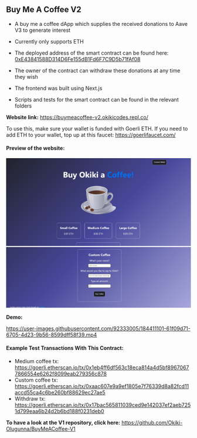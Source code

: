## Buy Me A Coffee V2

- A buy me a coffee dApp which supplies the received donations to Aave V3 to generate interest

- Currently only supports ETH

- The deployed address of the smart contract can be found here: [0xE43841588D314D6Fe155dB1Fd6F7C9D5b71fAf08](https://goerli.etherscan.io/address/0xe43841588d314d6fe155db1fd6f7c9d5b71faf08)

- The owner of the contract can withdraw these donations at any time they wish

- The frontend was built using Next.js

- Scripts and tests for the smart contract can be found in the relevant folders

<b>Website link:</b> https://buymeacoffee-v2.okikicodes.repl.co/

<p>

To use this, make sure your wallet is funded with Goerli ETH. If you need to add ETH to your wallet, top up at this faucet: https://goerlifaucet.com/

#### Preview of the website:

<img src="readme-files/website-preview-top.png" width="600">

<img src="readme-files/website-preview-bottom-edit.png" width="600">

<b>Demo:</b>

https://user-images.githubusercontent.com/92333005/184411101-61f09d71-6705-4d23-9b56-8599dff58f39.mp4

<p> </p>

#### Example Test Transactions With This Contract:

- Medium coffee tx: https://goerli.etherscan.io/tx/0x1eb4ff6df563c18eca814a4d5bf89670677866554e6262f8099eab279356c878 
- Custom coffee tx: https://goerli.etherscan.io/tx/0xaac607e9a9ef1805e7f76339d8a82fcd11accd55ca4c6be260bf88629ec27ae5 
- Withdraw tx: https://goerli.etherscan.io/tx/0x17bac565811039ced9e142037ef2aeb7251d799eaa6b24d2b6bd188f0231deb0

<p> </p>
  
<b>To have a look at the V1 repository, click here:</b> https://github.com/Okiki-Olugunna/BuyMeACoffee-V1 
